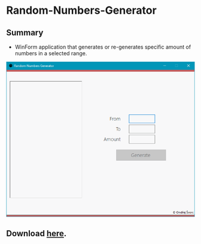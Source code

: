# Random-Numbers-Generator

## Summary 

* WinForm application that generates or re-generates specific amount of numbers in a selected range.


![alt tag](https://github.com/ondrejsvorc/Random-Numbers-Generator/blob/master/Screenshots/start.png)

## Download [here](http://www.mediafire.com/file/aqvf3llpzhjllpw/Random_Numbers_Generator.exe/file).
